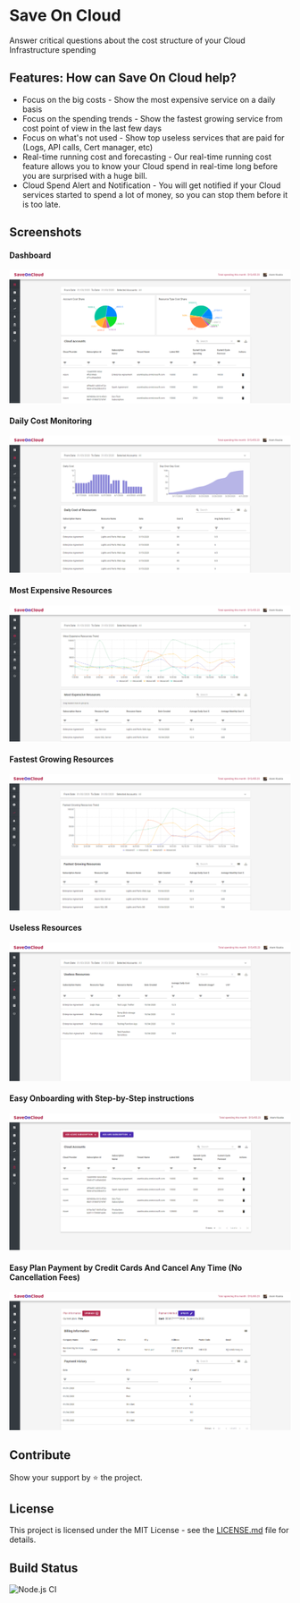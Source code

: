 # Save On Cloud
Answer critical questions about the cost structure of your Cloud Infrastructure spending

## Features: How can Save On Cloud help? 
* Focus on the big costs - Show the most expensive service on a daily basis
* Focus on the spending trends - Show the fastest growing service from cost point of view in the last few days
* Focus on what's not used - Show top useless services that are paid for (Logs, API calls, Cert manager, etc)
* Real-time running cost and forecasting - Our real-time running cost feature allows you to know your Cloud spend in real-time long before you are surprised with a huge bill.
* Cloud Spend Alert and Notification - You will get notified if your Cloud services started to spend a lot of money, so you can stop them before it is too late.


## Screenshots
#### Dashboard
![alt text](https://github.com/aramkoukia/save-on-cloud-webapp/blob/master/public/dashboard.png "Dashboard")

#### Daily Cost Monitoring
![alt text](https://github.com/aramkoukia/save-on-cloud-webapp/blob/master/public/daily-cost-monitoring.png "Daily Monitoring")

#### Most Expensive Resources
![alt text](https://github.com/aramkoukia/save-on-cloud-webapp/blob/master/public/most-expensive-resources.png "Most Expensive Resources")

#### Fastest Growing Resources
![alt text](https://github.com/aramkoukia/save-on-cloud-webapp/blob/master/public/fastest-growing-resources.png "Fastest Growing Resources")

#### Useless Resources
![alt text](https://github.com/aramkoukia/save-on-cloud-webapp/blob/master/public/useless-resources.png "Useless Resources")

#### Easy Onboarding with Step-by-Step instructions
![alt text](https://github.com/aramkoukia/save-on-cloud-webapp/blob/master/public/easy-onboarding.png "Easy Onboarding with Step-by-Step instructions")

#### Easy Plan Payment by Credit Cards And Cancel Any Time (No Cancellation Fees)
![alt text](https://github.com/aramkoukia/save-on-cloud-webapp/blob/master/public/cancel-anytime.png "Easy Plan Payment by Credit Cards And Cancel Any Time (No Cancellation Fees)")


## Contribute
Show your support by ⭐ the project.

## License

This project is licensed under the MIT License - see the [LICENSE.md](https://github.com/aramkoukia/save-on-cloud-webapp/blob/master/LICENSE) file for details.


## Build Status
![Node.js CI](https://github.com/aramkoukia/save-on-cloud-webapp/workflows/Node.js%20CI/badge.svg?branch=master)
